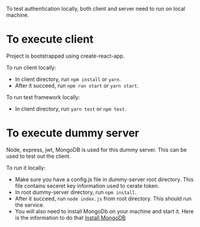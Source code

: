 To test authentication locally, both client and server need to run on local machine.

# To execute client

Project is bootstrapped using create-react-app.

To run client locally:

- In client directory, run `npm install` or `yarn`.
- After it succeed, run `npm run start` or `yarn start`.

To run test framework locally:

- In client directory, run `yarn test` or `npm test`.

# To execute dummy server

Node, express, jwt, MongoDB is used for this dummy server. This can be used to test out the client.

To run it locally:

- Make sure you have a config.js file in dummy-server root directory. This file contains seceret key information used to cerate token.
- In root dummy-server directory, run `npm install`.
- After it succeed, run `node index.js` from root directory. This should run the service.
- You will also need to install MongoDb on your machine and start it. Here is the information to do that [Install MongoDB](https://docs.mongodb.com/manual/administration/install-community/)
